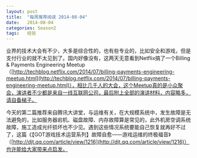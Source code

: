 ```yaml
---
layout: post
title:  "每周推荐阅读 2014-08-04"
date:   2014-08-04
categories: Season2 
tags:   经验
---
```


业界的技术大会有不少，大多是综合性的，也有些专业的，比如安全和游戏，但是支付行业的就不太见到了。国内好像没有，这两天无意看到Netflix搞了一个Billing & Payments Engineering Meetup（[http://techblog.netflix.com/2014/07/billing-payments-engineering-meetup.html](http://techblog.netflix.com/2014/07/billing-payments-engineering-meetup.html)），相比几千人的大会，这个Meetup真的是小众聚会，演讲者不少都是来自一线互联网公司，最后附上全部的演讲材料，内容略多，请自备梯子。

今天的第二篇推荐来自腾讯大讲堂，与运维有关，在大规模系统中，发生故障是无法避免的，比如服务器宕机、磁盘故障、内存故障算是常见的，此外机房空调系统故障，施工造成光纤损坏也不少见。遇到这些情况系统要能自己恢复就再好不过了，这篇《【GOT游戏技术运营系列】故障自愈——游戏运维的终极福音》（[http://djt.qq.com/article/view/1216](http://djt.qq.com/article/view/1216)）也许能给大家带来点启发。